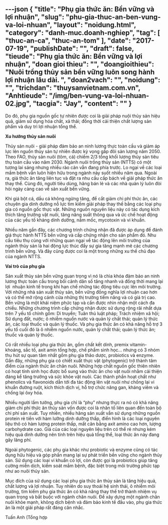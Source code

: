 ---json
{
    "title": "Phụ gia thức ăn: Bền vững và lợi nhuận",
    "slug": "phu-gia-thuc-an-ben-vung-va-loi-nhuan",
    "layout": "noidung.html",
    "category": "danh-muc.doanh-nghiep",
    "tag": [
        "thuc-an-ca",
        "thuc-an-tom"
    ],
    "date": "2017-07-19",
    "publishDate": "",
    "draft": false,
    "tieude": "Phụ gia thức ăn: Bền vững và lợi nhuận",
    "doan gioi thieu": "",
    "doangioithieu": "Nuôi trồng thủy sản bền vững luôn song hành lợi nhuận lâu dài. ",
    "doan2vach": "",
    "noidung": "",
    "trichdan": "thuysanvietnam.com.vn",
    "Anhtieude": "/img/ben-vung-va-loi-nhuan-02.jpg",
    "tacgia": "Jay",
    "__content__": ""
}
---
<p>Do đ&oacute;, phụ gia nguồn gốc tự nhi&ecirc;n được coi l&agrave; giải ph&aacute;p nu&ocirc;i thủy sản hiệu quả, giảm sử dụng h&oacute;a chất, xả thải; đồng thời cải thiện chất lượng sản phẩm v&agrave; duy tr&igrave; lợi nhuận tổng thể.</p>

<p><strong>Xu hướng thủy sản nu&ocirc;i</strong></p>

<p>Thủy sản nu&ocirc;i - giải ph&aacute;p đảm bảo an ninh lương thực to&agrave;n cầu v&agrave; giảm &aacute;p lực l&ecirc;n nguồn thủy sản tự nhi&ecirc;n được kỳ vọng gấp đ&ocirc;i sản lượng năm 2050. Theo FAO, thủy sản nu&ocirc;i (t&ocirc;m, c&aacute;) chiếm 2/3 tổng khối lượng thủy sản ti&ecirc;u thụ to&agrave;n cầu v&agrave;o năm 2030. Ng&agrave;nh nu&ocirc;i trồng thủy sản (NTTS) c&oacute; một tương lai s&aacute;ng nhưng nhiều r&agrave;o cản vẫn đang ph&iacute;a trước. Lo ngại về c&aacute;c loại mầm bệnh vẫn lu&ocirc;n hiện hữu trong ng&agrave;nh n&agrave;y suốt nhiều năm qua. Ngo&agrave;i ra, gi&aacute; thức ăn tăng li&ecirc;n tục v&agrave; đặt ra nhu cầu cấp b&aacute;ch về giải ph&aacute;p thức ăn thay thế. C&ugrave;ng đ&oacute;, người ti&ecirc;u d&ugrave;ng, h&atilde;ng b&aacute;n lẻ v&agrave; c&aacute;c nh&agrave; quản l&yacute; lu&ocirc;n đ&ograve;i hỏi ng&agrave;y c&agrave;ng cao về sản xuất bền vững.</p>

<p>Khi gi&aacute; bột c&aacute;, dầu c&aacute; kh&ocirc;ng ngừng tăng, để cắt giảm chi ph&iacute; thức ăn, c&aacute;c chuy&ecirc;n gia dinh dưỡng nỗ lực t&igrave;m kiếm giải ph&aacute;p thay thế bằng c&aacute;c loại phụ gia c&oacute; nguồn gốc thực vật. Những nguồn nguy&ecirc;n liệu n&agrave;y c&oacute; t&aacute;c dụng k&iacute;ch th&iacute;ch tăng trưởng vật nu&ocirc;i, tăng năng suất th&ocirc;ng qua v&agrave; ức chế hoạt động của c&aacute;c yếu tố kh&aacute;ng dinh dưỡng, nấm mốc, mycotoxin v&agrave; vi khuẩn.</p>

<p>Nhiều năm gần đ&acirc;y, c&aacute;c chương tr&igrave;nh chứng nhận đ&atilde; được &aacute;p dụng để đ&aacute;nh gi&aacute; thực h&agrave;nh NTTS bền vững v&agrave; cấp chứng nhận cho sản phẩm đ&oacute;. Nhu cầu ti&ecirc;u thụ c&ugrave;ng với những quan ngại về t&aacute;c động l&ecirc;n m&ocirc;i trường của ng&agrave;nh thủy sản l&agrave; hai động lực th&uacute;c đẩy sự gia tăng mạnh mẽ c&aacute;c chương tr&igrave;nh bền vững. V&agrave; đ&acirc;y cũng được coi l&agrave; một trong những xu thế chủ đạo của ng&agrave;nh NTTS.</p>

<p><strong>Vai tr&ograve; của phụ gia</strong></p>

<p>Sản xuất thủy sản bền vững quan trọng v&igrave; n&oacute; l&agrave; ch&igrave;a kh&oacute;a đảm bảo an ninh lương thực to&agrave;n cầu trong bối cảnh d&acirc;n số tăng nhanh v&agrave; đồng thời mang lại lợi&nbsp; nhuận kinh tế trong khi hạn chế những t&aacute;c động ti&ecirc;u cực l&ecirc;n m&ocirc;i trường. Với những nh&agrave; sản xuất thủy sản, bền vững đồng nghĩa lợi nhuận cao hơn v&agrave; c&oacute; thể mở rộng c&aacute;nh cửa những thị trường tiềm năng v&agrave; c&oacute; gi&aacute; trị cao. Bền vững l&agrave; một kh&aacute;i niệm phức tạp v&agrave; cần được nh&igrave;n nhận một c&aacute;ch đa chiều. Những chương tr&igrave;nh cấp chứng nhận được sử dụng rộng r&atilde;i nhất dựa tr&ecirc;n 7 yếu tố ch&iacute;nh gồm: Di truyền; Tu&acirc;n thủ luật ph&aacute;p; Tr&aacute;ch nhiệm x&atilde; hội; Sử dụng đất, nước; &ocirc; nhiễm nguồn nước v&agrave; quản l&yacute; chất thải; quản l&yacute; thức ăn, c&aacute;c loại thuốc v&agrave; quản l&yacute; thuốc. V&agrave; phụ gia thức ăn c&oacute; khả năng hỗ trợ 3 yếu tố cuối đ&oacute; l&agrave; &ocirc; nhiễm nguồn nước, quản l&yacute; chất thải; quản l&yacute; thức ăn; thuốc v&agrave; quản l&yacute; thuốc.</p>

<p>C&oacute; rất nhiều loại phụ gia thức ăn, gồm chất kết d&iacute;nh, premix vitamin-kho&aacute;ng, sắc tố, axit amin tổng hợp, chế phẩm sinh học&hellip; nhưng c&oacute; 3 nh&oacute;m thu h&uacute;t sự quan t&acirc;m nhất gồm phụ gia thảo dược, probiotics v&agrave; enzyme. Gần đ&acirc;y, những phụ gia c&oacute; chiết xuất thực vật (phytogenic) trở th&agrave;nh t&acirc;m điểm của ng&agrave;nh thức ăn chăn nu&ocirc;i. Những hợp chất nguồn gốc thi&ecirc;n nhi&ecirc;n c&oacute; hoạt t&iacute;nh sinh học được bổ sung v&agrave;o thức ăn cho vật nu&ocirc;i nhằm cải thiện đ&aacute;ng kể tăng trưởng v&agrave; sức khỏe vật nu&ocirc;i. C&aacute;c th&agrave;nh phần hoạt chất như phenolics v&agrave; flavonoids dẫn tới đa t&aacute;c động l&ecirc;n vật nu&ocirc;i như chống lại vi khuẩn đường ruột, k&iacute;ch th&iacute;ch dịch vị, hỗ trợ chức năng gan, kh&aacute;ng vi&ecirc;m v&agrave; chống lại &ocirc;xy h&oacute;a.</p>

<p>Nhiều người lầm tưởng, phụ gia chỉ l&agrave; &ldquo;phụ&rdquo; nhưng thực ra n&oacute; c&oacute; khả năng giảm chi ph&iacute; thức ăn thủy sản vốn được coi l&agrave; nh&acirc;n tố li&ecirc;n quan đến to&agrave;n bộ chi ph&iacute; sản xuất. Tuy nhi&ecirc;n, nhiều h&atilde;ng sản xuất vẫn sử dụng những nguồn protein rẻ tiền với h&agrave;m lưỡng dinh dưỡng thấp, điển h&igrave;nh l&agrave; c&aacute;c loại nguy&ecirc;n liệu th&ocirc; c&oacute; h&agrave;m lượng protein thấp, mất c&acirc;n bằng axit amino cao hơn, lượng carbohydrate cao. Gi&aacute; của c&aacute;c loại nguy&ecirc;n liệu tr&ecirc;n c&oacute; thể rẻ nhưng k&eacute;m hiệu quả dinh dưỡng n&ecirc;n t&iacute;nh tr&ecirc;n hiệu quả tổng thể, loại thức ăn n&agrave;y đang g&acirc;y l&atilde;ng ph&iacute;.</p>

<p>Ngo&agrave;i phytogenic, c&aacute;c phụ gia kh&aacute;c như probiotic v&agrave; enzyme cũng c&oacute; t&aacute;c dụng hữu hiệu v&agrave; g&oacute;p phần mang lại sự ph&aacute;t triển bền vững cho ng&agrave;nh thủy sản. Sử dụng c&aacute;c loại vi khuẩn c&oacute; lợi, c&ograve;n được gọi l&agrave; probiotics gi&uacute;p tăng cường miễn dịch, kiểm so&aacute;t mầm bệnh, đặc biệt trong m&ocirc;i trường phức tạp như ao nu&ocirc;i thủy sản.</p>

<p>Mục đ&iacute;ch của sử dụng c&aacute;c loại phụ gia thức ăn thủy sản l&agrave; tăng hiệu quả, chất lượng v&agrave; lợi nhuận. Tuy nhi&ecirc;n do suy tho&aacute;i hệ sinh th&aacute;i, &ocirc; nhiễm m&ocirc;i trường, t&igrave;m kiếm phụ gia thức ăn c&oacute; khả năng thay thế trở th&agrave;nh nhiệm vụ quan trọng v&agrave; bắt buộc với ng&agrave;nh chăn nu&ocirc;i. Để x&acirc;y dựng một ng&agrave;nh chăn nu&ocirc;i khỏe mạnh, kh&ocirc;ng dịch bệnh v&agrave; đảm bảo kinh tế đầu v&agrave;o, phụ gia thức ăn l&agrave; một giải ph&aacute;p rất đ&aacute;ng c&acirc;n nhắc.</p>

<p>Tuấn Anh (Tổng hợp</p>
